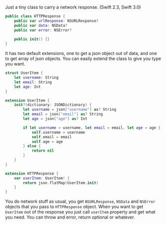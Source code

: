 Just a tiny class to carry a network response. (Swift 2.3, Swift 3.0)

```swift
public class HTTPResponse {
    public var urlResponse: NSURLResponse?
    public var data: NSData?
    public var error: NSError?
    
    public init() {}
}
```

It has two default extensions, one to get a json object out of data, and one to get array of json objects.
You can easily extend the class to give you type you want.

```swift
struct UserItem {
    let username: String
    let email: String
    let age: Int
}

extension UserItem {
    init?(dictionary: JSONDictionary) {
        let username = json["username"] as? String
        let email = json["email"] as? String
        let age = json["age"] as? Int

        if let username = username, let email = email, let age = age {
            self.username = username
            self.email = email
            self.age = age
        } else {
            return nil
        }
    }
}

extension HTTPResponse {
    var userItem: UserItem! {
        return json.flatMap(UserItem.init)
    }
}
```

You do network stuff as usual, you get `NSURLResponse`, `NSData` and `NSError` objects that you pass to `HTTPResponse` object.
When you want to get `UserItem` out of the response you just call `userItem` property and get what you need. You can throw and error, return optional or whatever.

